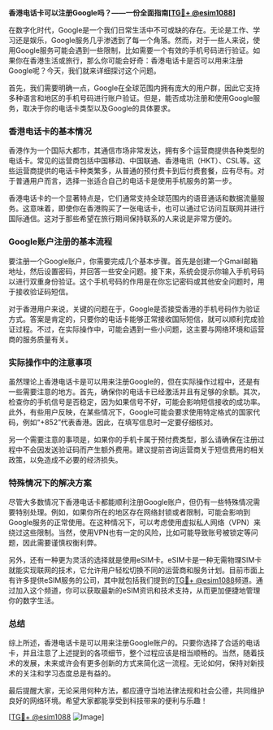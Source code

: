 **香港电话卡可以注册Google吗？——一份全面指南[[TG💪+ @esim1088](https://t.me/s/esim1088)]**

在数字化时代，Google是一个我们日常生活中不可或缺的存在。无论是工作、学习还是娱乐，Google服务几乎渗透到了每一个角落。然而，对于一些人来说，使用Google服务可能会遇到一些限制，比如需要一个有效的手机号码进行验证。如果你在香港生活或旅行，那么你可能会好奇：香港电话卡是否可以用来注册Google呢？今天，我们就来详细探讨这个问题。

首先，我们需要明确一点，Google在全球范围内拥有庞大的用户群，因此它支持多种语言和地区的手机号码进行账户验证。但是，能否成功注册和使用Google服务，取决于你的电话卡类型以及Google的具体要求。

### 香港电话卡的基本情况

香港作为一个国际大都市，其通信市场非常发达，拥有多个运营商提供各种类型的电话卡。常见的运营商包括中国移动、中国联通、香港电讯（HKT）、CSL等。这些运营商提供的电话卡种类繁多，从普通的预付费卡到后付费套餐，应有尽有。对于普通用户而言，选择一张适合自己的电话卡是使用手机服务的第一步。

香港电话卡的一个显著特点是，它们通常支持全球范围内的语音通话和数据流量服务。这意味着，即使你在香港购买了一张电话卡，也可以通过它访问互联网并进行国际通信。这对于那些希望在旅行期间保持联系的人来说是非常方便的。

### Google账户注册的基本流程

要注册一个Google账户，你需要完成几个基本步骤。首先是创建一个Gmail邮箱地址，然后设置密码，并回答一些安全问题。接下来，系统会提示你输入手机号码以进行双重身份验证。这个手机号码的作用是在你忘记密码或其他安全问题时，用于接收验证码短信。

对于香港用户来说，关键的问题在于，Google是否接受香港的手机号码作为验证方式。答案是肯定的，只要你的电话卡能够正常接收国际短信，就可以顺利完成验证过程。不过，在实际操作中，可能会遇到一些小问题，这主要与网络环境和运营商的服务质量有关。

### 实际操作中的注意事项

虽然理论上香港电话卡是可以用来注册Google的，但在实际操作过程中，还是有一些需要注意的地方。首先，确保你的电话卡已经激活并且有足够的余额。其次，检查你的手机信号是否稳定，因为如果信号不好，可能会影响短信接收的成功率。此外，有些用户反映，在某些情况下，Google可能会要求使用特定格式的国家代码，例如“+852”代表香港。因此，在填写信息时一定要仔细核对。

另一个需要注意的事项是，如果你的手机卡属于预付费类型，那么请确保在注册过程中不会因发送验证码而产生额外费用。建议提前咨询运营商关于短信费用的相关政策，以免造成不必要的经济损失。

### 特殊情况下的解决方案

尽管大多数情况下香港电话卡都能顺利注册Google账户，但仍有一些特殊情况需要特别处理。例如，如果你所在的地区存在网络封锁或者限制，可能会影响到Google服务的正常使用。在这种情况下，可以考虑使用虚拟私人网络（VPN）来绕过这些限制。当然，使用VPN也有一定的风险，比如可能导致账号被锁定等问题，因此需要谨慎权衡利弊。

另外，还有一种更为灵活的选择就是使用eSIM卡。eSIM卡是一种无需物理SIM卡就能实现联网的技术，它允许用户轻松切换不同的运营商和服务计划。目前市面上有许多提供eSIM服务的公司，其中就包括我们提到的[TG💪+ @esim1088](https://t.me/s/esim1088)频道。通过加入这个频道，你可以获取最新的eSIM资讯和技术支持，从而更加便捷地管理你的数字生活。

### 总结

综上所述，香港电话卡是可以用来注册Google账户的。只要你选择了合适的电话卡，并且注意了上述提到的各项细节，整个过程应该是相当顺畅的。当然，随着技术的发展，未来或许会有更多创新的方式来简化这一流程。无论如何，保持对新技术的关注和学习态度总是有益的。

最后提醒大家，无论采用何种方法，都应遵守当地法律法规和社会公德，共同维护良好的网络环境。希望大家都能享受到科技带来的便利与乐趣！

[[TG💪+ @esim1088](https://t.me/s/esim1088) ![Image](https://i.postimg.cc/4NQfJmqS/Snipaste-2025-05-13-00-14-12.png)]